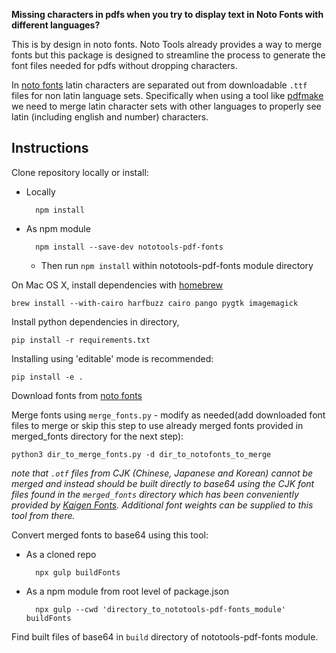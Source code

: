 **Missing characters in pdfs when you try to display text in Noto Fonts with different languages?**

This is by design in noto fonts. Noto Tools already provides a way to merge fonts but this package is designed to streamline the process to generate the font files needed for pdfs without dropping characters.

In [noto fonts](https://www.google.com/get/noto/) latin characters are separated out from downloadable `.ttf` files for non latin language sets. Specifically when using a tool like [pdfmake](https://github.com/bpampuch/pdfmake) we need to merge latin character sets with other languages to properly see latin (including english and number) characters.

## Instructions
Clone repository locally or install:
- Locally
    
        npm install
    
- As npm module

        npm install --save-dev nototools-pdf-fonts

    - Then run `npm install` within nototools-pdf-fonts module directory

On Mac OS X, install dependencies with [homebrew](https://brew.sh)
 
    brew install --with-cairo harfbuzz cairo pango pygtk imagemagick

Install python dependencies in directory,

    pip install -r requirements.txt

Installing using 'editable' mode is recommended:

    pip install -e .

Download fonts from [noto fonts](https://www.google.com/get/noto/)

Merge fonts using `merge_fonts.py` - modify as needed(add downloaded font files to merge or skip this step to use already merged fonts provided in merged_fonts directory for the next step): 
    
    python3 dir_to_merge_fonts.py -d dir_to_notofonts_to_merge

*note that `.otf` files from CJK (Chinese, Japanese and Korean) cannot be merged and instead should be built directly to base64 using the CJK font files found in the `merged_fonts` directory which has been conveniently provided by [Kaigen Fonts](https://github.com/m13253/kaigen-fonts). Additional font weights can be supplied to this tool from there.*

Convert merged fonts to base64 using this tool: 
- As a cloned repo

        npx gulp buildFonts 
 
- As a npm module from root level of package.json

        npx gulp --cwd 'directory_to_nototools-pdf-fonts_module' buildFonts

Find built files of base64 in `build` directory of nototools-pdf-fonts module. 
